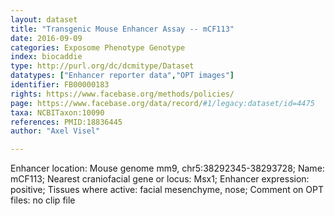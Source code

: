 ```yaml
---
layout: dataset  
title: "Transgenic Mouse Enhancer Assay -- mCF113"  
date: 2016-09-09  
categories: Exposome Phenotype Genotype  
index: biocaddie  
type: http://purl.org/dc/dcmitype/Dataset  
datatypes: ["Enhancer reporter data","OPT images"]  
identifier: FB00000183  
rights: https://www.facebase.org/methods/policies/  
page: https://www.facebase.org/data/record/#1/legacy:dataset/id=4475  
taxa: NCBITaxon:10090  
references: PMID:18836445  
author: "Axel Visel"  

---
```

 Enhancer location: Mouse genome mm9, chr5:38292345-38293728; Name: mCF113; Nearest craniofacial gene or locus: Msx1; Enhancer expression: positive; Tissues where active: facial mesenchyme, nose; Comment on OPT files: no clip file   

